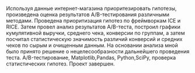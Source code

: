 Используя данные интернет-магазина приоритезировать гипотезы, произведена оценка результатов A/B-тестирования различными методами. Проведена приоритизация гипотез по фреймворкам ICE и RICE. Затем провел анализ результатов A/B-теста, построил графики кумулятивной выручки, среднего чека, конверсии по группам, а затем посчитал статистическую значимость различий конверсий и средних чеков по сырым и очищенным данным. На основании анализа мной было принято решение о нецелесообразности дальнейшего проведения теста. A/B-тестирование, Matplotlib,Pandas, Python,SciPy, проверка статистических гипотез. Проект завершен.
